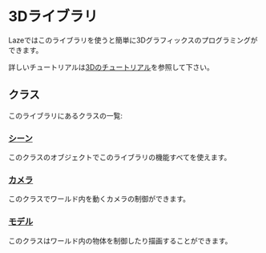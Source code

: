 # 3Dライブラリ

Lazeではこのライブラリを使うと簡単に3Dグラフィックスのプログラミングができます。

詳しいチュートリアルは[3Dのチュートリアル](/tutorial/3d)を参照して下さい。

## クラス

このライブラリにあるクラスの一覧:

### [シーン](/lib/3d/scene/index)

このクラスのオブジェクトでこのライブラリの機能すべてを使えます。

### [カメラ](/lib/3d/camera/index)

このクラスでワールド内を動くカメラの制御ができます。

### [モデル](/lib/3d/model/index)

このクラスはワールド内の物体を制御したり描画することができます。



